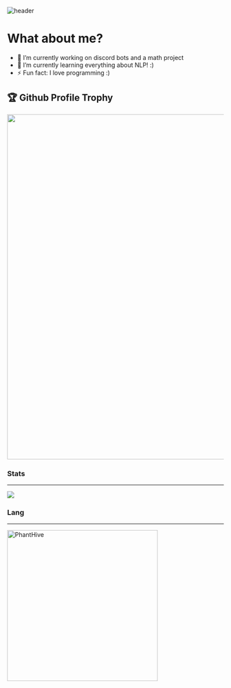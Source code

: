 

<!--
**PhantHive/PhantHive** is a ✨ _special_ ✨ repository because its `README.md` (this file) appears on your GitHub profile.

Here are some ideas to get you started:

- 🔭 I’m currently working on ...
- 🌱 I’m currently learning ...
- 👯 I’m looking to collaborate on ...
- 🤔 I’m looking for help with ...
- 💬 Ask me about ...
- 📫 How to reach me: ...
- 😄 Pronouns: ...
- ⚡ Fun fact: ...
-->


![header](https://imgur.com/2Ol38Ku.png)

<h1> What about me? </h1>

- 🔭 I’m currently working on discord bots and a math project
- 🌱 I’m currently learning everything about NLP! :)
- ⚡ Fun fact: I love programming :)

<h2>🏆 Github Profile Trophy</h2>
  <img align="center" width=800 src= "https://github-profile-trophy.vercel.app/?username=PhantHive&theme=radical"/>

<h3> Stats </h3>

--- 
  
  <img align="center" src = "https://github-readme-stats.vercel.app/api?username=PhantHive&theme=radical">
 
<h3> Lang </h3>
  
--- 
  
<img align="center" width=350 src="https://github-readme-stats.vercel.app/api/top-langs/?username=PhantHive&theme=radical" alt="PhantHive" />
